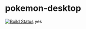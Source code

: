 # pokemon-desktop
[![Build Status](https://travis-ci.org/russ4stall/pokemon-desktop.svg?branch=master)](https://travis-ci.org/russ4stall/pokemon-desktop)
yes
